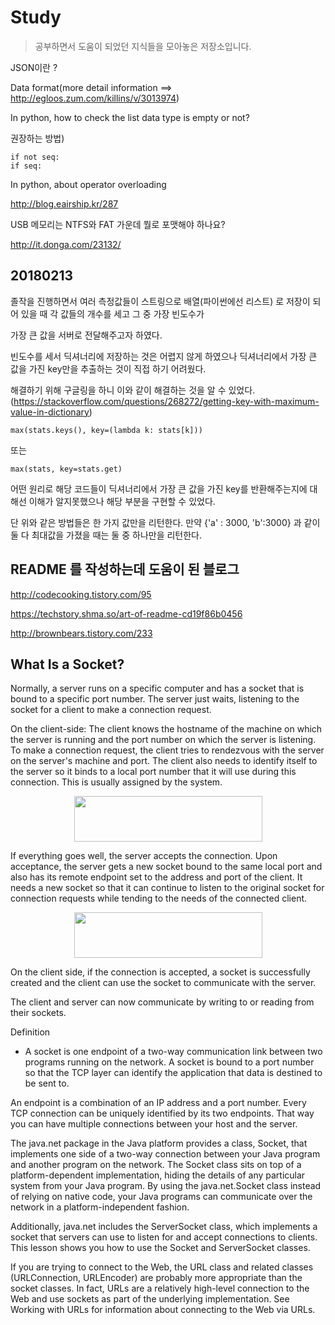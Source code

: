 # Study

>공부하면서 도움이 되었던 지식들을 모아놓은 저장소입니다.

JSON이란 ?

Data format(more detail information ==> http://egloos.zum.com/killins/v/3013974)<br>

In python, how to check the list data type is empty or not?

권장하는 방법)
``` 
if not seq:
if seq:
```
In python, about operator overloading

http://blog.eairship.kr/287

USB 메모리는 NTFS와 FAT 가운데 뭘로 포맷해야 하나요?

http://it.donga.com/23132/

## 20180213
졸작을 진행하면서 여러 측정값들이 스트링으로 배열(파이썬에선 리스트) 로 저장이 되어 있을 때 각 값들의 개수를 세고 그 중 가장 빈도수가<br>

가장 큰 값을 서버로 전달해주고자 하였다.<br>

빈도수를 세서 딕셔너리에 저장하는 것은 어렵지 않게 하였으나 딕셔너리에서 가장 큰 값을 가진 key만을 추출하는 것이 직접 하기 어려웠다.<br>

해결하기 위해 구글링을 하니 이와 같이 해결하는 것을 알 수 있었다.<br> (https://stackoverflow.com/questions/268272/getting-key-with-maximum-value-in-dictionary)

```
max(stats.keys(), key=(lambda k: stats[k]))
```

또는

```
max(stats, key=stats.get)
```

어떤 원리로 해당 코드들이 딕셔너리에서 가장 큰 값을 가진 key를 반환해주는지에 대해선 이해가 알지못했으나 해당 부분을 구현할 수 있었다.<br>

단 위와 같은 방법들은 한 가지 값만을 리턴한다. 만약 {'a' : 3000, 'b':3000} 과 같이 둘 다 최대값을 가졌을 때는 둘 중 하나만을 리턴한다.<br>


## README 를 작성하는데 도움이 된 블로그

http://codecooking.tistory.com/95

https://techstory.shma.so/art-of-readme-cd19f86b0456

http://brownbears.tistory.com/233

## What Is a Socket?

Normally, a server runs on a specific computer and has a socket that is bound to a specific port number. The server just waits, listening to the socket for a client to make a connection request.

On the client-side: The client knows the hostname of the machine on which the server is running and the port number on which the server is listening. To make a connection request, the client tries to rendezvous with the server on the server's machine and port. The client also needs to identify itself to the server so it binds to a local port number that it will use during this connection. This is usually assigned by the system.

<center><img src="https://docs.oracle.com/javase/tutorial/figures/networking/5connect.gif" width="301" height="73"></center>

If everything goes well, the server accepts the connection. Upon acceptance, the server gets a new socket bound to the same local port and also has its remote endpoint set to the address and port of the client. It needs a new socket so that it can continue to listen to the original socket for connection requests while tending to the needs of the connected client.

<center><img src="https://docs.oracle.com/javase/tutorial/figures/networking/6connect.gif" width="301" height="73"></center>

On the client side, if the connection is accepted, a socket is successfully created and the client can use the socket to communicate with the server.

The client and server can now communicate by writing to or reading from their sockets.

Definition
- A socket is one endpoint of a two-way communication link between two programs running on the network. A socket is bound to a port number so that the TCP layer can identify the application that data is destined to be sent to.

An endpoint is a combination of an IP address and a port number. Every TCP connection can be uniquely identified by its two endpoints. That way you can have multiple connections between your host and the server.

The java.net package in the Java platform provides a class, Socket, that implements one side of a two-way connection between your Java program and another program on the network. The Socket class sits on top of a platform-dependent implementation, hiding the details of any particular system from your Java program. By using the java.net.Socket class instead of relying on native code, your Java programs can communicate over the network in a platform-independent fashion.

Additionally, java.net includes the ServerSocket class, which implements a socket that servers can use to listen for and accept connections to clients. This lesson shows you how to use the Socket and ServerSocket classes.

If you are trying to connect to the Web, the URL class and related classes (URLConnection, URLEncoder) are probably more appropriate than the socket classes. In fact, URLs are a relatively high-level connection to the Web and use sockets as part of the underlying implementation. See Working with URLs for information about connecting to the Web via URLs.
